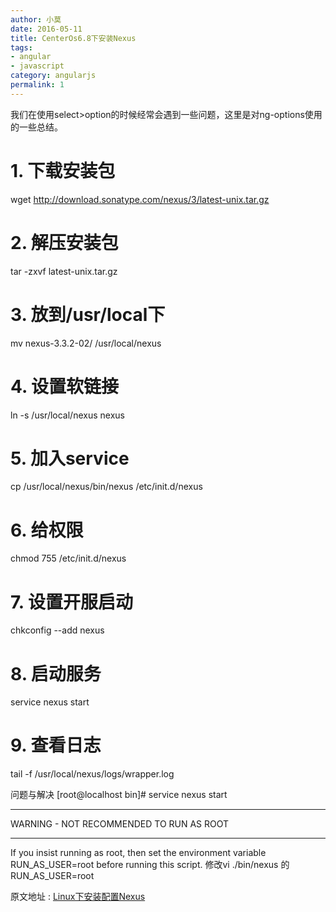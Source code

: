 ```yaml
---
author: 小莫
date: 2016-05-11
title: CenterOs6.8下安装Nexus
tags:
- angular
- javascript
category: angularjs
permalink: 1
---
```

我们在使用select>option的时候经常会遇到一些问题，这里是对ng-options使用的一些总结。
<!--more-->

# 1. 下载安装包
wget http://download.sonatype.com/nexus/3/latest-unix.tar.gz
# 2. 解压安装包
tar -zxvf latest-unix.tar.gz
# 3. 放到/usr/local下
mv nexus-3.3.2-02/ /usr/local/nexus
# 4. 设置软链接
ln -s /usr/local/nexus nexus

# 5. 加入service
cp /usr/local/nexus/bin/nexus /etc/init.d/nexus 

# 6. 给权限
chmod 755 /etc/init.d/nexus

# 7. 设置开服启动
chkconfig --add nexus

# 8. 启动服务
service nexus start

# 9. 查看日志
tail -f /usr/local/nexus/logs/wrapper.log

问题与解决
[root@localhost bin]# service nexus start
****************************************
WARNING - NOT RECOMMENDED TO RUN AS ROOT
****************************************
If you insist running as root, then set the environment variable RUN_AS_USER=root before running this script.
修改vi ./bin/nexus 的 RUN_AS_USER=root

原文地址 : [Linux下安装配置Nexus](https://my.oschina.net/jixl/blog/293256?p=1)
